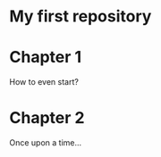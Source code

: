 My first repository
=============

# Chapter 1

How to even start?

# Chapter 2

Once upon a time...
